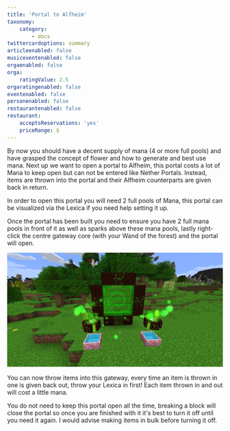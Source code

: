 ```yaml
---
title: 'Portal to Alfheim'
taxonomy:
    category:
        - docs
twittercardoptions: summary
articleenabled: false
musiceventenabled: false
orgaenabled: false
orga:
    ratingValue: 2.5
orgaratingenabled: false
eventenabled: false
personenabled: false
restaurantenabled: false
restaurant:
    acceptsReservations: 'yes'
    priceRange: $
---
```


By now you should have a decent supply of mana (4 or more full pools) and have grasped the concept of flower and how to generate and best use mana. Next up we want to open a portal to Alfheim, this portal costs a lot of Mana to keep open but can not be entered like Nether Portals. Instead, items are thrown into the portal and their Alfheim counterparts are given back in return.

In order to open this portal you will need 2 full pools of Mana, this portal can be visualized via the Lexica if you need help setting it up. 

Once the portal has been built you need to ensure you have 2 full mana pools in front of it as well as sparks above these mana pools, lastly right-click the centre gateway core (with your Wand of the forest) and the portal will open.


![](portal.jpg)

You can now throw items into this gateway, every time an item is thrown in one is given back out, throw your Lexica in first! Each item thrown in and out will cost a little mana.

You do not need to keep this portal open all the time, breaking a block will close the portal so once you are finished with it it's best to turn it off until you need it again. I would advise making items in bulk before turning it off.
